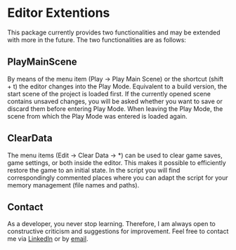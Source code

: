 # Editor Extentions
 
This package currently provides two functionalities and may be extended with more in the future. The two functionalities are as follows:

## PlayMainScene
By means of the menu item (Play -> Play Main Scene) or the shortcut (shift + t) the editor changes into the Play Mode. Equivalent to a build version, the start scene of the project is loaded first. If the currently opened scene contains unsaved changes, you will be asked whether you want to save or discard them before entering Play Mode. When leaving the Play Mode, the scene from which the Play Mode was entered is loaded again.

## ClearData
The menu items (Edit -> Clear Data -> *) can be used to clear game saves, game settings, or both inside the editor. This makes it possible to efficiently restore the game to an initial state. In the script you will find correspondingly commented places where you can adapt the script for your memory management (file names and paths).

## Contact
As a developer, you never stop learning. Therefore, I am always open to constructive criticism and suggestions for improvement. Feel free to contact me via [LinkedIn](https://www.linkedin.com/in/christian-h%C3%B6rath-0ba068201/) or by [email](mailto:hoerath.christian@gmail.com).
